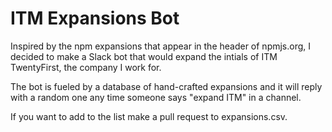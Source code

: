 # ITM Expansions Bot

Inspired by the npm expansions that appear in the header of npmjs.org, I decided to make a Slack bot that would expand the intials of ITM TwentyFirst, the company I work for.

The bot is fueled by a database of hand-crafted expansions and it will reply with a random one any time someone says "expand ITM" in a channel.

If you want to add to the list make a pull request to expansions.csv.
